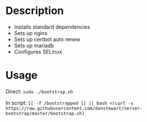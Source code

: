 # Description
- Installs standard dependencies
- Sets up nginx
- Sets up certbot auto renew
- Sets up mariadb
- Configures SELinux

# Usage
Direct:
`sudo ./bootstrap.sh`

In script:
`[[ -f /bootstrapped ]] || bash <(curl -s https://raw.githubusercontent.com/danstewart/server-bootstrap/master/bootstrap.sh)`
